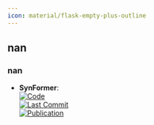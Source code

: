 ```yaml
---
icon: material/flask-empty-plus-outline
---
```



## **nan**
### **nan**
- **SynFormer**:   
	[![Code](https://img.shields.io/github/stars/wenhao-gao/synformer?style=for-the-badge&logo=github)](https://github.com/wenhao-gao/synformer)  
	[![Last Commit](https://img.shields.io/github/last-commit/wenhao-gao/synformer?style=for-the-badge&logo=github)](https://github.com/wenhao-gao/synformer)  
	[![Publication](https://img.shields.io/badge/Publication-Citations:0-blue?style=for-the-badge&logo=bookstack)](https://doi.org/10.48550/arXiv.2410.03494)  
